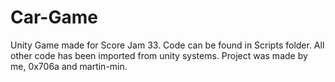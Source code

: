 # Car-Game
 Unity Game made for Score Jam 33.
Code can be found in Scripts folder. All other code has been imported from unity systems.
Project was made by me, 0x706a and martin-min.
